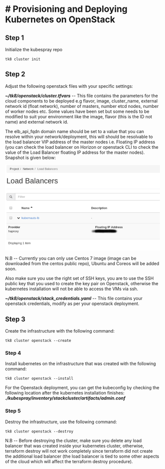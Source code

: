 # # Provisioning and Deploying Kubernetes on OpenStack

## Step 1

Initialize the kubespray repo

```shell
tk8 cluster init
```

## Step 2

Adjust the following openstack files with your specific settings:

_**~/tk8/openstack/cluster.tfvars**_ -- This file contains the parameters for the cloud components to be deployed e.g flavor, image, cluster\_name, external network id \(float network\), number of masters, number etcd nodes, number of worker nodes etc. Some values have been set but some needs to be modified to suit your environment like the image, flavor \(this is the ID not name\) and external network id.

The elb\_api\_fqdn domain name should be set to a value that you can resolve within your network/deployment, this will should be resolvable to the load balancer VIP address of the master nodes i.e. Floating IP address \(you can check the load balancer on Horizon or openstack CLI to check the value of the Load Balancer floating IP address for the master nodes\). Snapshot is given below:

![loadbalancer](docs/images/lb.png)

N.B -- Currently you can only use Centos 7 image \(image can be downloaded from the centos public repo\), Ubuntu and Coreos will be added soon.

Also make sure you use the right set of SSH keys, you are to use the SSH public key that you used to create the key pair on Openstack, otherwise the kubernetes installation will not be able to access the VMs via ssh.

_**~/tk8/openstack/stack\_credentials.yaml**_  -- This file contains your openstack credentials, modify as per your openstack deployment.

## Step 3

Create the infrastructure with the following command:

```shell
tk8 cluster openstack --create
```

### Step 4

Install kubernetes on the infrastructure that was created with the following command:

```shell
tk8 cluster openstack --install
```

For the Openstack deployment, you can get the kubeconfig by checking the following location after the kubernetes installation finishes: _**./kubespray/inventory/stackcluster/artifacts/admin.conf**_

### Step 5

Destroy the infrastructure, use the following command:

```shell
tk8 cluster openstack --destroy
```

N.B -- Before destroying the cluster, make sure you delete any load balancer that was created inside your kubernetes cluster, otherwise, terraform destroy will not work completely since terraform did not create the additional load balancer \(the load balancer is tied to some other aspects of the cloud which will affect the terraform destroy procedure\).
